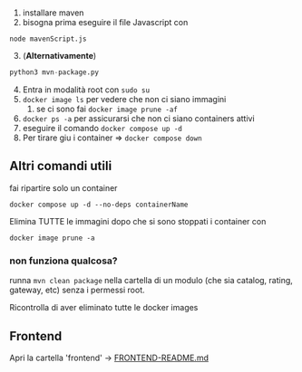 # 

1. installare maven
2. bisogna prima eseguire il file Javascript con 

```shell
node mavenScript.js
```

3. (**Alternativamente**)
```python
python3 mvn-package.py
```
4. Entra in modalità root con `sudo su`
5. `docker image ls` per vedere che non ci siano immagini
   1. se ci sono fai `docker image prune -af`
6. `docker ps -a` per assicurarsi che non ci siano containers attivi
7. eseguire il comando `docker compose up -d`
8. Per tirare giu i container => `docker compose down`

## Altri comandi utili

fai ripartire solo un container
```shell
docker compose up -d --no-deps containerName
```

Elimina TUTTE le immagini dopo che si sono stoppati i container con 
```shell
docker image prune -a
```

### non funziona qualcosa?
runna `mvn clean package` nella cartella di un modulo (che sia catalog, rating, gateway, etc)
senza i permessi root.

Ricontrolla di aver eliminato tutte le docker images

## Frontend

Apri la cartella 'frontend' -> [FRONTEND-README.md](./frontend/FRONTEND-README.md) 